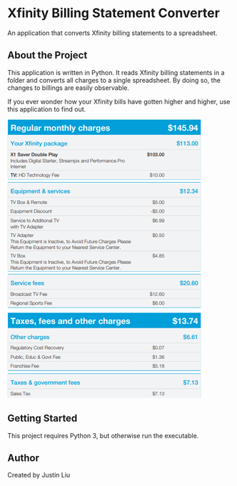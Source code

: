 # Xfinity Billing Statement Converter

An application that converts Xfinity billing statements to a spreadsheet.

## About the Project

This application is written in Python. It reads Xfinity billing statements in a folder and converts all charges to a single spreadsheet. By doing so, the changes to billings are easily observable.

If you ever wonder how your Xfinity bills have gotten higher and higher, use this application to find out.

![A snippet of an Xfinity billing page, showing its charges.](./img/preview.png)

## Getting Started

This project requires Python 3, but otherwise run the executable.

## Author
Created by Justin Liu
